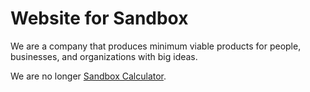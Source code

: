 # Website for Sandbox

We are a company that produces minimum viable products for people, businesses, and organizations with big ideas.

We are no longer [Sandbox Calculator](https://github.com/ottodog/apps-for-good).
